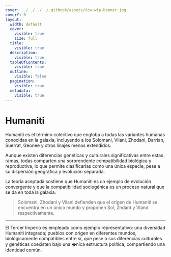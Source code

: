 ```yaml
---
cover: ../../../../.gitbook/assets/tcw-wip-banner.jpg
coverY: 0
layout:
  width: default
  cover:
    visible: true
    size: full
  title:
    visible: true
  description:
    visible: true
  tableOfContents:
    visible: true
  outline:
    visible: false
  pagination:
    visible: true
  metadata:
    visible: true
---
```


# Humaniti

Humaniti es el término colectivo que engloba a todas las variantes humanas conocidas en la galaxia, incluyendo a los Solomani, Vilani, Zhodani, Darrian, Suerrat, Geonee y otros linajes menos extendidos.

Aunque existen diferencias genéticas y culturales significativas entre estas ramas, todas comparten una sorprendente compatibilidad biológica y reproductiva, lo que permite clasificarlas como una única especie, pese a su dispersión geográfica y evolución separada.

La teoría aceptada sostiene que Humaniti es un ejemplo de evolución convergente y que la compatibilidad sociogénica es un proceso natural que se da en toda la galaxia.

> Solomani, Zhodani y Vilani defienden que el origen de Humaniti se encuentra en un único mundo y proponen Sol, Zhdant y Vland respectivamente.

***

El Tercer Imperio es empleado como ejemplo representativo: una diversidad Humaniti integrada; pueblos con origen en diferentes mundos, biológicamente compatibles entre sí, que pese a sus diferencias culturales y genéticas coexisten bajo una �nica estructura política, compartiendo una identidad común.
